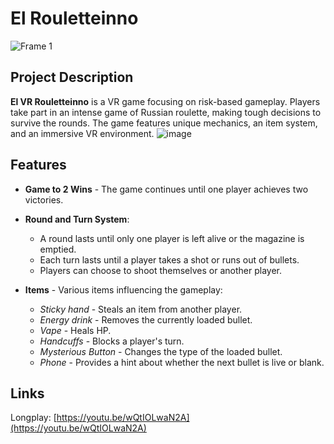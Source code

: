# El Rouletteinno
![Frame 1](https://github.com/user-attachments/assets/20c1fa75-5849-46ee-8059-e7ad9c9effcf)

## Project Description
**El VR Rouletteinno** is a VR game focusing on risk-based gameplay. Players take part in an intense game of Russian roulette, making tough decisions to survive the rounds. The game features unique mechanics, an item system, and an immersive VR environment.
  ![image](https://github.com/user-attachments/assets/3243e7b0-7e28-44f7-ad12-ef62b6861a29)

## Features
- **Game to 2 Wins** - The game continues until one player achieves two victories.
  
- **Round and Turn System**:
  - A round lasts until only one player is left alive or the magazine is emptied.
  - Each turn lasts until a player takes a shot or runs out of bullets.
  - Players can choose to shoot themselves or another player.
    
- **Items** - Various items influencing the gameplay:
  - *Sticky hand* - Steals an item from another player.
  - *Energy drink* - Removes the currently loaded bullet.
  - *Vape* - Heals HP.
  - *Handcuffs* - Blocks a player's turn.
  - *Mysterious Button* - Changes the type of the loaded bullet.
  - *Phone* - Provides a hint about whether the next bullet is live or blank.

## Links
Longplay:  [https://youtu.be/wQtIOLwaN2A](https://youtu.be/wQtIOLwaN2A)
